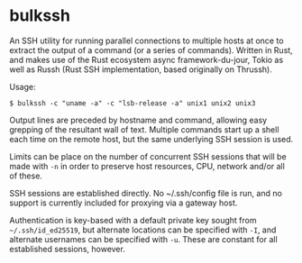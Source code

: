 # bulkssh

An SSH utility for running parallel connections to multiple hosts at once to extract the output
of a command (or a series of commands). Written in Rust, and makes use of the Rust ecosystem
async framework-du-jour, Tokio as well as Russh (Rust SSH implementation, based originally on
Thrussh).

Usage:

```
$ bulkssh -c "uname -a" -c "lsb-release -a" unix1 unix2 unix3
```

Output lines are preceded by hostname and command, allowing easy grepping of the resultant
wall of text. Multiple commands start up a shell each time on the remote host, but the same
underlying SSH session is used. 

Limits can be place on the number of concurrent SSH sessions that will be made with `-n` in
order to preserve host resources, CPU, network and/or all of these.

SSH sessions are established directly. No ~/.ssh/config file is run, and no support is
currently included for proxying via a gateway host. 

Authentication is key-based with a default private key sought from `~/.ssh/id_ed25519`,
but alternate locations can be specified with `-I`, and alternate usernames can be
specified with `-u`. These are constant for all established sessions, however.